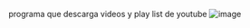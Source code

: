 programa que descarga videos y play list de youtube 
![image](https://github.com/OscarResendiz/YoutubeDownloader/assets/32983128/a5b7dbfd-1248-4bb8-85f0-551f82e54fb8)

